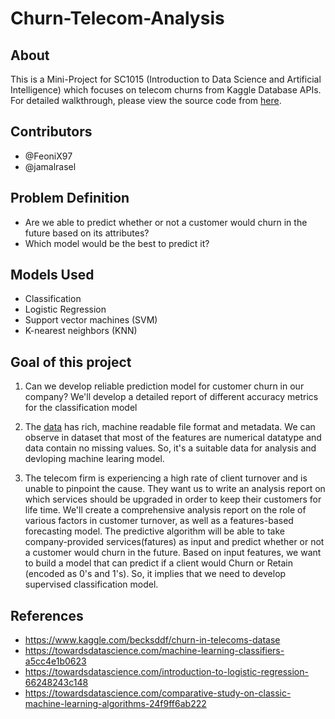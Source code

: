 # Churn-Telecom-Analysis

## About
This is a Mini-Project for SC1015 (Introduction to Data Science and Artificial Intelligence) which focuses on telecom churns from Kaggle Database APIs. For detailed walkthrough, please view the source code from <a href="https://github.com/FeoniX97/Churn-Telecom-Analysis/blob/main/Predictive%20Modelling.ipynb">here</a>.

## Contributors
* @FeoniX97
* @jamalrasel

## Problem Definition
* Are we able to predict whether or not a customer would churn in the future based on its attributes?
* Which model would be the best to predict it?

## Models Used
* Classification
* Logistic Regression
* Support vector machines (SVM)
* K-nearest neighbors (KNN)



## Goal of this project
1. Can we develop reliable prediction model for customer churn in our company?
We'll develop a detailed report of different accuracy metrics for the classification model

2. The <a href="https://github.com/FeoniX97/Churn-Telecom-Analysis/blob/main/datasets/Telecom_churn.csv">data</a> has rich, machine readable file format and metadata. We can observe in dataset that most of the features are numerical
datatype and data contain no missing values. So, it's a suitable data for analysis and devloping machine learing model.

3. The telecom firm is experiencing a high rate of client turnover and is unable to pinpoint the cause. They want us to write an analysis
report on which services should be upgraded in order to keep their customers for life time.
We'll create a comprehensive analysis report on the role of various factors in customer turnover, as well as a features-based forecasting
model. The predictive algorithm will be able to take company-provided services(fatures) as input and predict whether or not a customer
would churn in the future.
Based on input features, we want to build a model that can predict if a client would Churn or Retain (encoded as 0's and 1's). So, it
implies that we need to develop supervised classification model.

## References
* <a href="https://www.kaggle.com/becksddf/churn-in-telecoms-dataset">https://www.kaggle.com/becksddf/churn-in-telecoms-datase</a>
* <a href="https://towardsdatascience.com/machine-learning-classifiers-a5cc4e1b0623">https://towardsdatascience.com/machine-learning-classifiers-a5cc4e1b0623</a>
* <a href="https://towardsdatascience.com/introduction-to-logistic-regression-66248243c148">https://towardsdatascience.com/introduction-to-logistic-regression-66248243c148</a>
* <a href="https://towardsdatascience.com/comparative-study-on-classic-machine-learning-algorithms-24f9ff6ab222">https://towardsdatascience.com/comparative-study-on-classic-machine-learning-algorithms-24f9ff6ab222</a>
